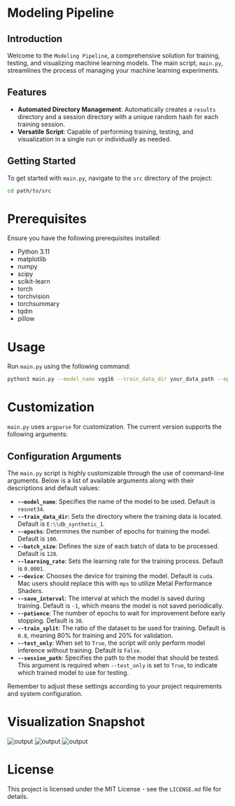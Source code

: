 # Modeling Pipeline

## Introduction
Welcome to the `Modeling Pipeline`, a comprehensive solution for training, testing, and visualizing machine learning models. The main script, `main.py`, streamlines the process of managing your machine learning experiments.

## Features
- **Automated Directory Management**: Automatically creates a `results` directory and a session directory with a unique random hash for each training session.
- **Versatile Script**: Capable of performing training, testing, and visualization in a single run or individually as needed.

## Getting Started
To get started with `main.py`, navigate to the `src` directory of the project:

```bash
cd path/to/src
```

# Prerequisites
Ensure you have the following prerequisites installed:
- Python 3.11
- matplotlib
- numpy
- scipy
- scikit-learn
- torch
- torchvision
- torchsummary
- tqdm
- pillow

# Usage
Run `main.py` using the following command:
```bash
python3 main.py --model_name vgg16 --train_data_dir your_data_path --epochs 200 --batch_size 64 --device cuda 
```

# Customization
`main.py` uses `argparse` for customization. The current version supports the following arguments:

## Configuration Arguments
The `main.py` script is highly customizable through the use of command-line arguments. Below is a list of available arguments along with their descriptions and default values:
- **`--model_name`**: Specifies the name of the model to be used. Default is `resnet34`.
- **`--train_data_dir`**: Sets the directory where the training data is located. Default is `E:\\db_synthetic_1`.
- **`--epochs`**: Determines the number of epochs for training the model. Default is `100`.
- **`--batch_size`**: Defines the size of each batch of data to be processed. Default is `128`.
- **`--learning_rate`**: Sets the learning rate for the training process. Default is `0.0001`.
- **`--device`**: Chooses the device for training the model. Default is `cuda`. Mac users should replace this with `mps` to utilize Metal Performance Shaders.
- **`--save_interval`**: The interval at which the model is saved during training. Default is `-1`, which means the model is not saved periodically.
- **`--patience`**: The number of epochs to wait for improvement before early stopping. Default is `30`.
- **`--train_split`**: The ratio of the dataset to be used for training. Default is `0.8`, meaning 80% for training and 20% for validation.
- **`--test_only`**: When set to `True`, the script will only perform model inference without training. Default is `False`.
- **`--session_path`**: Specifies the path to the model that should be tested. This argument is required when `--test_only` is set to `True`, to indicate which trained model to use for testing.

Remember to adjust these settings according to your project requirements and system configuration.

# Visualization Snapshot
![output](https://github.com/hiyuantang/modeling_pipeline/assets/24949723/1d37f106-ab0c-4ba9-9012-eb315e5e74f2)
![output](https://github.com/hiyuantang/modeling_pipeline/assets/24949723/d700bac9-059a-40ee-8b46-b82e0a35606c)
![output](https://github.com/hiyuantang/modeling_pipeline/assets/24949723/528ad12e-1dd4-4b29-b9a9-0e06e12e680b)

# License
This project is licensed under the MIT License - see the `LICENSE.md` file for details.

